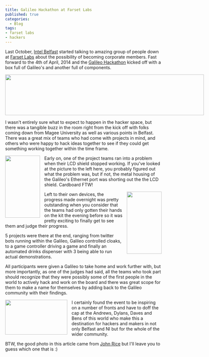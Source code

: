 ```yaml
---
title: Galileo Hackathon at Farset Labs
published: true
categories:
  - Blog
tags:
- farset labs
- hackers
---
```


Last October, [Intel Belfast](http://www.aepona.com/) started talking to amazing group of people down at [Farset Labs](http://farsetlabs.org.uk/) about the possibility of becoming corporate members. Fast forward to the 4th of April, 2014 and the [Galileo Hackathon](https://www.hackerleague.org/hackathons/intel-galileo-hackathon-farset-labs) kicked off with a box full of Galileo's and another full of components.

<a href="http://4.bp.blogspot.com/-RRtY6VUCg50/U0HXQq9wLyI/AAAAAAAA4mE/LOIq477oqfI/s1600/1962031_745867858779457_1490475553_o.jpg" imageanchor="1" style="clear: left; float: left; margin-bottom: 1em; margin-right: 1em;"><img border="0" src="http://4.bp.blogspot.com/-RRtY6VUCg50/U0HXQq9wLyI/AAAAAAAA4mE/LOIq477oqfI/s1600/1962031_745867858779457_1490475553_o.jpg" height="131" width="640" /></a>

I wasn't entirely sure what to expect to happen in the hacker space, but there was a tangible buzz in the room right from the kick off with folks coming down from Magee University as well as various points in Belfast. There was a great mix of teams who had come with projects in mind, and others who were happy to hack ideas together to see if they could get something working together within the time frame.

<a href="http://4.bp.blogspot.com/-_4euAWDd9p0/U0HMGlZD3lI/AAAAAAAA4lw/k5_TQx-miO4/s1600/DSC_0400.jpg" imageanchor="1" style="clear: left; float: left; margin-bottom: 1em; margin-right: 1em;"><img border="0" src="http://4.bp.blogspot.com/-_4euAWDd9p0/U0HMGlZD3lI/AAAAAAAA4lw/k5_TQx-miO4/s1600/DSC_0400.jpg" height="200" width="112" /></a>

Early on, one of the project teams ran into a problem when their LCD shield stopped working. If you've looked at the picture to the left here, you probably figured out what the problem was, but if not, the metal housing of the Galileo's Ethernet port was shorting out the the LCD shield. Cardboard FTW!

<a href="http://3.bp.blogspot.com/-9V86IEW2Beg/U0HMGlbOBmI/AAAAAAAA4lw/ahJquDaQdyg/s1600/DSC_0408.jpg" imageanchor="1" style="clear: right; float: right; margin-bottom: 1em; margin-left: 1em;"><img border="0" src="http://3.bp.blogspot.com/-9V86IEW2Beg/U0HMGlbOBmI/AAAAAAAA4lw/ahJquDaQdyg/s1600/DSC_0408.jpg" height="200" width="112" /></a>

Left to their own devices, the progress made overnight was pretty outstanding when you consider that the teams had only gotten their hands on the kit the evening before so it was pretty exciting to finally get to see them and judge their progress.

5 projects were there at the end, ranging from twitter bots running within the Galileo, Galileo controlled cloaks, to a game controller driving a game and finally an automated drinks dispenser with 3 being able to run actual demonstrations.

All participants were given a Galileo to take home and work further with, but more importantly, as one of the judges had said, all the teams who took part should recognize that they were possibly some of the first people in the world to actively hack and work on the board and there was great scope for them to make a name for themselves by adding back to the Galileo community with their findings.

<a href="http://3.bp.blogspot.com/-eJp13c3Pvak/U0HMGtVe-qI/AAAAAAAA4lw/dafuURA8wk8/s1600/DSC_0403.jpg" imageanchor="1" style="clear: left; float: left; margin-bottom: 1em; margin-right: 1em;"><img border="0" src="http://3.bp.blogspot.com/-eJp13c3Pvak/U0HMGtVe-qI/AAAAAAAA4lw/dafuURA8wk8/s1600/DSC_0403.jpg" height="112" width="200" /></a>

I certainly found the event to be inspiring on a number of fronts and have to doff the cap at the Andrews, Dylans, Daves and Bens of this world who make this a destination for hackers and makers in not only Belfast and NI but for the whole of the wider community.

BTW, the good photo in this article came from [John Rice](https://www.facebook.com/john.rice.509) but I'll leave you to guess which one that is :)